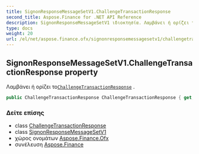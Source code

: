 ```yaml
---
title: SignonResponseMessageSetV1.ChallengeTransactionResponse
second_title: Aspose.Finance for .NET API Reference
description: SignonResponseMessageSetV1 ιδιοκτησία. Λαμβάνει ή ορίζει τοChallengeTransactionResponse .
type: docs
weight: 20
url: /el/net/aspose.finance.ofx/signonresponsemessagesetv1/challengetransactionresponse/
---
```

## SignonResponseMessageSetV1.ChallengeTransactionResponse property

Λαμβάνει ή ορίζει το[`ChallengeTransactionResponse`](../../../aspose.finance.ofx.signon/challengetransactionresponse/) .

```csharp
public ChallengeTransactionResponse ChallengeTransactionResponse { get; set; }
```

### Δείτε επίσης

* class [ChallengeTransactionResponse](../../../aspose.finance.ofx.signon/challengetransactionresponse/)
* class [SignonResponseMessageSetV1](../)
* χώρος ονομάτων [Aspose.Finance.Ofx](../../signonresponsemessagesetv1/)
* συνέλευση [Aspose.Finance](../../../)


